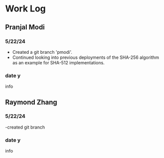 # Work Log

## Pranjal Modi

### 5/22/24

- Created a git branch 'pmodi'.
- Continued looking into previous deployments of the SHA-256 algorithm as an example for SHA-512 implementations.

### date y

info


## Raymond Zhang

### 5/22/24

-created git branch

### date y

info
